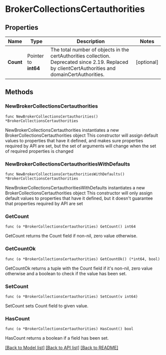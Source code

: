 # BrokerCollectionsCertauthorities

## Properties

Name | Type | Description | Notes
------------ | ------------- | ------------- | -------------
**Count** | Pointer to **int64** | The total number of objects in the certAuthorities collection. Deprecated since 2.19. Replaced by clientCertAuthorities and domainCertAuthorities. | [optional] 

## Methods

### NewBrokerCollectionsCertauthorities

`func NewBrokerCollectionsCertauthorities() *BrokerCollectionsCertauthorities`

NewBrokerCollectionsCertauthorities instantiates a new BrokerCollectionsCertauthorities object
This constructor will assign default values to properties that have it defined,
and makes sure properties required by API are set, but the set of arguments
will change when the set of required properties is changed

### NewBrokerCollectionsCertauthoritiesWithDefaults

`func NewBrokerCollectionsCertauthoritiesWithDefaults() *BrokerCollectionsCertauthorities`

NewBrokerCollectionsCertauthoritiesWithDefaults instantiates a new BrokerCollectionsCertauthorities object
This constructor will only assign default values to properties that have it defined,
but it doesn't guarantee that properties required by API are set

### GetCount

`func (o *BrokerCollectionsCertauthorities) GetCount() int64`

GetCount returns the Count field if non-nil, zero value otherwise.

### GetCountOk

`func (o *BrokerCollectionsCertauthorities) GetCountOk() (*int64, bool)`

GetCountOk returns a tuple with the Count field if it's non-nil, zero value otherwise
and a boolean to check if the value has been set.

### SetCount

`func (o *BrokerCollectionsCertauthorities) SetCount(v int64)`

SetCount sets Count field to given value.

### HasCount

`func (o *BrokerCollectionsCertauthorities) HasCount() bool`

HasCount returns a boolean if a field has been set.


[[Back to Model list]](../README.md#documentation-for-models) [[Back to API list]](../README.md#documentation-for-api-endpoints) [[Back to README]](../README.md)



